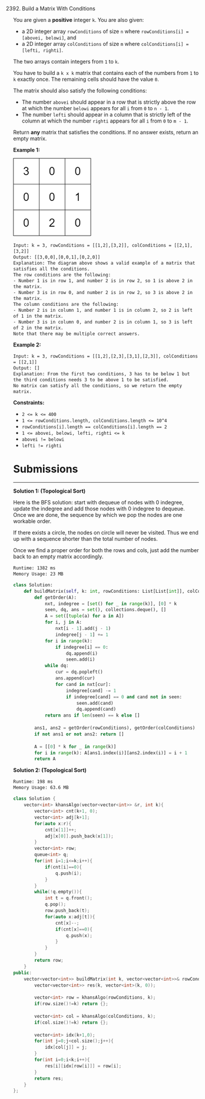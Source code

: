 2392. Build a Matrix With Conditions

You are given a **positive** integer `k`. You are also given:

* a 2D integer array `rowConditions` of size `n` where `rowConditions[i] = [abovei, belowi]`, and
* a 2D integer array `colConditions` of size `m` where `colConditions[i] = [lefti, righti]`.

The two arrays contain integers from `1` to `k`.

You have to build a `k x k` matrix that contains each of the numbers from `1` to `k` exactly once. The remaining cells should have the value `0`.

The matrix should also satisfy the following conditions:

* The number `abovei` should appear in a row that is strictly above the row at which the number `belowi` appears for all `i` from `0` to `n - 1`.
* The number `lefti` should appear in a column that is strictly left of the column at which the number `righti` appears for all `i` from `0` to `m - 1`.

Return **any** matrix that satisfies the conditions. If no answer exists, return an empty matrix.

 

**Example 1:**

![2392_gridosdrawio.png](img/2392_gridosdrawio.png)
```
Input: k = 3, rowConditions = [[1,2],[3,2]], colConditions = [[2,1],[3,2]]
Output: [[3,0,0],[0,0,1],[0,2,0]]
Explanation: The diagram above shows a valid example of a matrix that satisfies all the conditions.
The row conditions are the following:
- Number 1 is in row 1, and number 2 is in row 2, so 1 is above 2 in the matrix.
- Number 3 is in row 0, and number 2 is in row 2, so 3 is above 2 in the matrix.
The column conditions are the following:
- Number 2 is in column 1, and number 1 is in column 2, so 2 is left of 1 in the matrix.
- Number 3 is in column 0, and number 2 is in column 1, so 3 is left of 2 in the matrix.
Note that there may be multiple correct answers.
```

**Example 2:**
```
Input: k = 3, rowConditions = [[1,2],[2,3],[3,1],[2,3]], colConditions = [[2,1]]
Output: []
Explanation: From the first two conditions, 3 has to be below 1 but the third conditions needs 3 to be above 1 to be satisfied.
No matrix can satisfy all the conditions, so we return the empty matrix.
```

**Constraints:**

* `2 <= k <= 400`
* `1 <= rowConditions.length, colConditions.length <= 10^4`
* `rowConditions[i].length == colConditions[i].length == 2`
* `1 <= abovei, belowi, lefti, righti <= k`
* `abovei != belowi`
* `lefti != righti`

# Submissions
---
**Solution 1: (Topological Sort)**

Here is the BFS solution: start with dequeue of nodes with 0 indegree, update the indegree and add those nodes with 0 indegree to dequeue. Once we are done, the sequence by which we pop the nodes are one workable order.

If there exists a circle, the nodes on circle will never be visited. Thus we end up with a sequence shorter than the total number of nodes.

Once we find a proper order for both the rows and cols, just add the number back to an empty matrix accordingly.

```
Runtime: 1382 ms
Memory Usage: 23 MB
```
```python
class Solution:
    def buildMatrix(self, k: int, rowConditions: List[List[int]], colConditions: List[List[int]]) -> List[List[int]]:
        def getOrder(A):
            nxt, indegree = [set() for _ in range(k)], [0] * k
            seen, dq, ans = set(), collections.deque(), []
            A = set([tuple(a) for a in A])  
            for i, j in A:
                nxt[i - 1].add(j - 1)
                indegree[j - 1] += 1
            for i in range(k):
                if indegree[i] == 0:
                    dq.append(i)
                    seen.add(i)    
            while dq:
                cur = dq.popleft()
                ans.append(cur)
                for cand in nxt[cur]:
                    indegree[cand] -= 1
                    if indegree[cand] == 0 and cand not in seen:
                        seen.add(cand)
                        dq.append(cand)       
            return ans if len(seen) == k else []
        
        ans1, ans2 = getOrder(rowConditions), getOrder(colConditions)
        if not ans1 or not ans2: return []

        A = [[0] * k for _ in range(k)]
        for i in range(k): A[ans1.index(i)][ans2.index(i)] = i + 1
        return A
```

**Solution 2: (Topological Sort)**
```
Runtime: 198 ms
Memory Usage: 63.6 MB
```
```c++
class Solution {
    vector<int> khansAlgo(vector<vector<int>> &r, int k){
        vector<int> cnt(k+1, 0);
        vector<int> adj[k+1];
        for(auto x:r){
            cnt[x[1]]++;
            adj[x[0]].push_back(x[1]);
        }
        vector<int> row;
        queue<int> q;
        for(int i=1;i<=k;i++){
            if(cnt[i]==0){
                q.push(i);
            }
        }
        while(!q.empty()){
            int t = q.front();
            q.pop();
            row.push_back(t);
            for(auto x:adj[t]){
                cnt[x]--;
                if(cnt[x]==0){
                    q.push(x);
                }
            }
        }
        return row;
    }
public:
    vector<vector<int>> buildMatrix(int k, vector<vector<int>>& rowConditions, vector<vector<int>>& colConditions) {
        vector<vector<int>> res(k, vector<int>(k, 0));
        
        vector<int> row = khansAlgo(rowConditions, k);
        if(row.size()!=k) return {};
        
        vector<int> col = khansAlgo(colConditions, k);
        if(col.size()!=k) return {};
        
        vector<int> idx(k+1,0);
        for(int j=0;j<col.size();j++){
            idx[col[j]] = j;
        }
        for(int i=0;i<k;i++){
            res[i][idx[row[i]]] = row[i];
        }
        return res;
    }
};
```
